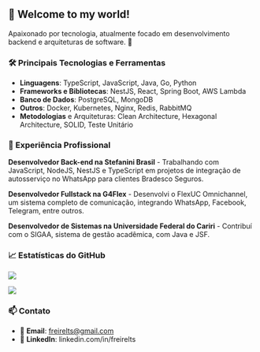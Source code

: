 

## 👋 Welcome to my world!

Apaixonado por tecnologia, atualmente focado em desenvolvimento backend e arquiteturas de software. 🚀

### 🛠️ Principais Tecnologias e Ferramentas

- **Linguagens**: TypeScript, JavaScript, Java, Go, Python
- **Frameworks e Bibliotecas**: NestJS, React, Spring Boot, AWS Lambda
- **Banco de Dados**: PostgreSQL, MongoDB
- **Outros**: Docker, Kubernetes, Nginx, Redis, RabbitMQ
- **Metodologias** e Arquiteturas: Clean Architecture, Hexagonal Architecture, SOLID, Teste Unitário


### 💼 Experiência Profissional

**Desenvolvedor Back-end na Stefanini Brasil** - Trabalhando com JavaScript, NodeJS, NestJS e TypeScript em projetos de integração de autosserviço no WhatsApp para clientes Bradesco Seguros.
  
**Desenvolvedor Fullstack na G4Flex** - Desenvolvi o FlexUC Omnichannel, um sistema completo de comunicação, integrando WhatsApp, Facebook, Telegram, entre outros.
  
**Desenvolvedor de Sistemas na Universidade Federal do Cariri** - Contribuí com o SIGAA, sistema de gestão acadêmica, com Java e JSF.



### 📈 Estatísticas do GitHub

<a href="https://github.com/lucastavares10"> <img align="center" src="https://github-readme-stats.vercel.app/api?username=lucastavares10&show_icons=true&hide=contribs&count_private=true&theme=radical" /> </a>

 <a href="https://github.com/lucastavares10"> <img align="center" src="https://github-readme-stats.vercel.app/api/top-langs/?username=lucastavares10&layout=compact&theme=radical" /> </a>



### 📫 Contato

- 📧 **Email**: freirelts@gmail.com
- 🔗 **LinkedIn**: linkedin.com/in/freirelts